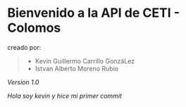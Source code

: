 # Bienvenido a la API de CETI - Colomos

creado por: 
> 	 - Kevin Guillermo Carrillo GonzáLez
> 	 - Istvan Alberto Moreno Rubio

*Version 1.0*

*Hola soy kevin y hice mi primer commit*
